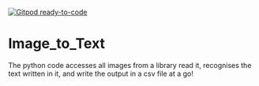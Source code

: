 [![Gitpod ready-to-code](https://img.shields.io/badge/Gitpod-ready--to--code-blue?logo=gitpod)](https://gitpod.io/#https://github.com/aneendo/Image_to_Text)

# Image_to_Text
The python code accesses all images from a library read it, recognises the text written in it, and write the output in a csv file at a go!
